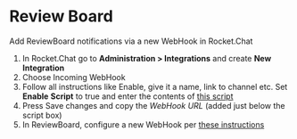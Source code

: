 # Review Board

Add ReviewBoard notifications via a new WebHook in Rocket.Chat

1. In Rocket.Chat go to **Administration > Integrations** and create **New Integration**
2. Choose Incoming WebHook
3. Follow all instructions like Enable, give it a name, link to channel etc. Set **Enable** **Script** to true and enter the contents of [this script](https://github.com/almonteb/rocketchat-hook-reviewboard/blob/master/src/plugin.js)
4. Press Save changes and copy the _WebHook URL_ (added just below the script box)
5. In ReviewBoard, configure a new WebHook per [these instructions](https://www.reviewboard.org/docs/manual/dev/admin/configuration/webhooks/)
